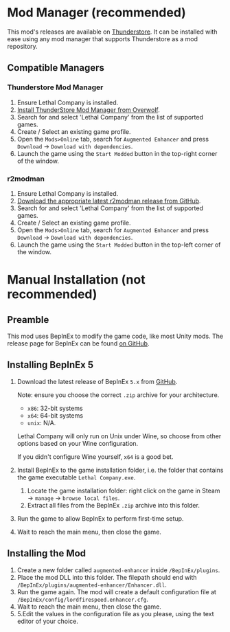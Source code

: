# Mod Manager (recommended)

This mod's releases are available on [Thunderstore](https://thunderstore.io/). It can be installed with ease using any mod manager 
that supports Thunderstore as a mod repository.

## Compatible Managers

### Thunderstore Mod Manager

1. Ensure Lethal Company is installed.
2. [Install ThunderStore Mod Manager from Overwolf](https://www.overwolf.com/app/Thunderstore-Thunderstore_Mod_Manager).
3. Search for and select 'Lethal Company' from the list of supported games.
4. Create / Select an existing game profile.
5. Open the `Mods>Online` tab, search for `Augmented Enhancer` and press `Download` -> `Download with dependencies`.
6. Launch the game using the `Start Modded` button in the top-right corner of the window.

### r2modman

1. Ensure Lethal Company is installed.
2. [Download the appropriate latest r2modman release from GitHub](https://github.com/ebkr/r2modmanPlus/releases).
3. Search for and select 'Lethal Company' from the list of supported games.
4. Create / Select an existing game profile.
5. Open the `Mods>Online` tab, search for `Augmented Enhancer` and press `Download` -> `Download with dependencies`.
6. Launch the game using the `Start Modded` button in the top-left corner of the window.

# Manual Installation (not recommended)

## Preamble

This mod uses BepInEx to modify the game code, like most Unity mods.
The release page for BepInEx can be found [on GitHub](https://github.com/BepInEx/BepInEx/releases).

## Installing BepInEx 5

1. Download the latest release of BepInEx `5.x` from [GitHub](https://github.com/BepInEx/BepInEx/releases).

   Note: ensure you choose the correct `.zip` archive for your architecture.

   - `x86`: 32-bit systems
   - `x64`: 64-bit systems
   - `unix`: N/A.
   
   Lethal Company will only run on Unix under Wine, so choose from other options based on your Wine configuration.

   If you didn't configure Wine yourself, `x64` is a good bet.

2. Install BepInEx to the game installation folder, i.e. the folder that contains the game executable `Lethal Company.exe`.
   1. Locate the game installation folder: right click on the game in Steam -> `manage` -> `browse local files`.
   2. Extract all files from the BepInEx `.zip` archive into this folder.
3. Run the game to allow BepInEx to perform first-time setup.
4. Wait to reach the main menu, then close the game.

## Installing the Mod

1. Create a new folder called `augmented-enhancer` inside `/BepInEx/plugins`.
2. Place the mod DLL into this folder.
   The filepath should end with `/BepInEx/plugins/augmented-enhancer/Enhancer.dll`.
3. Run the game again. The mod will create a default configuration file at `/BepInEx/config/lordfirespeed.enhancer.cfg`.
4. Wait to reach the main menu, then close the game. 
5. 5.Edit the values in the configuration file as you please, using the text editor of your choice.
